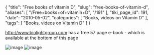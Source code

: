 {
    "title": "Free books of vitamin D",
    "slug": "free-books-of-vitamin-d",
    "aliases": [
        "/Free+books+of+vitamin+D",
        "/191"
    ],
    "tiki_page_id": 191,
    "date": "2010-05-02",
    "categories": [
        "Books, videos on Vitamin D"
    ],
    "tags": [
        "Books, videos on Vitamin D"
    ]
}


http://www.biolightgroup.com has a free 57 page e-book - which is available at the bottom of this page

<img src="https://d1bk1kqxc0sym.cloudfront.net/attachments/gif/mal-illumination-toc-1.gif" alt="image">
<img src="https://d1bk1kqxc0sym.cloudfront.net/attachments/gif/mal-illumination-toc-2.gif" alt="image">